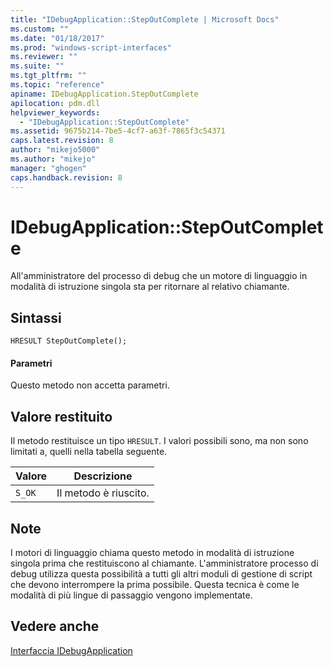 ```yaml
---
title: "IDebugApplication::StepOutComplete | Microsoft Docs"
ms.custom: ""
ms.date: "01/18/2017"
ms.prod: "windows-script-interfaces"
ms.reviewer: ""
ms.suite: ""
ms.tgt_pltfrm: ""
ms.topic: "reference"
apiname: IDebugApplication.StepOutComplete
apilocation: pdm.dll
helpviewer_keywords: 
  - "IDebugApplication::StepOutComplete"
ms.assetid: 9675b214-7be5-4cf7-a63f-7865f3c54371
caps.latest.revision: 8
author: "mikejo5000"
ms.author: "mikejo"
manager: "ghogen"
caps.handback.revision: 8
---
```

# IDebugApplication::StepOutComplete
All'amministratore del processo di debug che un motore di linguaggio in modalità di istruzione singola sta per ritornare al relativo chiamante.  
  
## Sintassi  
  
```  
HRESULT StepOutComplete();  
```  
  
#### Parametri  
 Questo metodo non accetta parametri.  
  
## Valore restituito  
 Il metodo restituisce un tipo `HRESULT`.  I valori possibili sono, ma non sono limitati a, quelli nella tabella seguente.  
  
|Valore|Descrizione|  
|------------|-----------------|  
|`S_OK`|Il metodo è riuscito.|  
  
## Note  
 I motori di linguaggio chiama questo metodo in modalità di istruzione singola prima che restituiscono al chiamante.  L'amministratore processo di debug utilizza questa possibilità a tutti gli altri moduli di gestione di script che devono interrompere la prima possibile.  Questa tecnica è come le modalità di più lingue di passaggio vengono implementate.  
  
## Vedere anche  
 [Interfaccia IDebugApplication](../../winscript/reference/idebugapplication-interface.md)